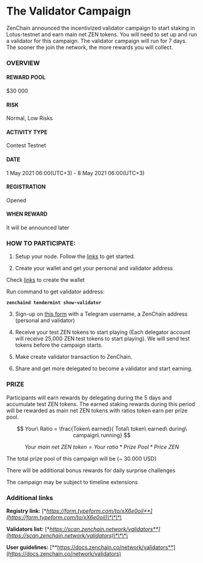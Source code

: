 # The Validator Campaign

ZenChain announced the incentivized validator campaign to start staking in Lotus-testnet and earn main net ZEN tokens. You will need to set up and run a validator for this campaign. The validator campaign will run for 7 days. The sooner the join the network, the more rewards you will collect.

### **OVERVIEW**

#### REWARD POOL

$30 000

#### RISK

Normal, Low Risks

#### ACTIVITY TYPE

Contest Testnet

#### DATE

1 May 2021 06:00\(UTC+3\) - 8 May 2021 06:00\(UTC+3\)

#### REGISTRATION

Opened

#### WHEN REWARD

It will be announced later

### **HOW TO PARTICIPATE:**

1. Setup your node. Follow the [links](https://docs.zenchain.co/network/validators) to get started.

2. Create your wallet and get your personal and validator address

Check [links](https://docs.zenchain.co/network/validators/add-your-wallet) to create the wallet

Run command to get validator address:

**`zenchaind tendermint show-validator`**

3. Sign-up on [this form](https://form.typeform.com/to/xX6e0oiI) with a Telegram username, a ZenChain address \(personal and validator\)

4. Receive your test ZEN tokens to start playing \(Each delegator account will receive 25,000 ZEN test tokens to start playing\). We will send test tokens before the campaign starts. 

5. Make create validator transaction to ZenChain.

6. Share and get more delegated to become a validator and start earning. 

### **PRIZE**

Participants will earn rewards by delegating during the 5 days and accumulate test ZEN tokens. The earned staking rewards during this period will be rewarded as main net ZEN tokens with ratios token earn per prize pool. 

$$
Your\ Ratio = \frac{Token\ earned}{
 Total\ token\ earned\ during\ campaign\ running}
$$

$$
Your\ main\ net\ ZEN\ token = Your\ ratio * Prize\ Pool * Price\ ZEN
$$

The total prize pool of this campaign will be \(~ 30.000 USD\)

There will be additional bonus rewards for daily surprise challenges

The campaign may be subject to timeline extensions

### **Additional links**

**Registry link:** [**https://form.typeform.com/to/xX6e0oiI**](https://form.typeform.com/to/xX6e0oiI)\*\*\*\*

**Validators list:** [**https://scan.zenchain.network/validators**](https://scan.zenchain.network/validators)\*\*\*\*

**User guidelines:** [**https://docs.zenchain.co/network/validators**](https://docs.zenchain.co/network/validators)


